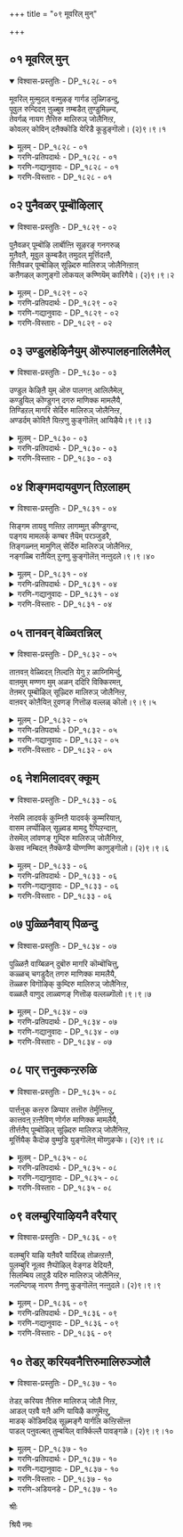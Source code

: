 +++
title = "०९ मूवरिल् मुन्"

+++


## ०१ मूवरिल् मुन्

<details open><summary>विश्वास-प्रस्तुतिः - DP_१८२८ - ०१</summary>

मूवरिल् मुऩ्मुदल् वऩ्मुऴङ् गार्गड लुळ्गिडन्दु,  
पूवुल रुन्दिदऩ् ऩुळ्बुव ऩम्बडैत् तुण्डुमिऴ्न्द,  
तेवर्गळ् नायग ऩैत्तिरु मालिरुञ् जोलैनिऩ्ऱ,  
कोवलर् कोविन् दऩैक्कॊडि येरिडै कूडुङ्गॊलो। (२)९।९।१
</details>

<details><summary>मूलम् - DP_१८२८ - ०१</summary>

मूवरिल् मुऩ्मुदल् वऩ्मुऴङ् गार्गड लुळ्गिडन्दु,  
पूवुल रुन्दिदऩ् ऩुळ्बुव ऩम्बडैत् तुण्डुमिऴ्न्द,  
तेवर्गळ् नायग ऩैत्तिरु मालिरुञ् जोलैनिऩ्ऱ,  
कोवलर् कोविन् दऩैक्कॊडि येरिडै कूडुङ्गॊलो। (२)९।९।१
</details>

<details><summary>गरणि-प्रतिपदार्थः - DP_१८२८ - ०१</summary>

मूवरिल्=त्रिमूर्तिगळल्लि, मुन् मुदल्वन्=प्रमुखनादवनू, बहळ मुख्यनू, मुऴङ्गु=घोषणॆयिन्द, आर्=तुम्बिरुव, कडलुळ्=कडलल्लि, किडन्दु=पवडिसि, पू अलर् उन्दि तन्नुळ्=सुन्दरवागि अरळिद नाभियल्लि, पुवनम्=ब्रह्माण्डवन्नु, लोकवन्नु, पडैत्तु=पडॆदु, उण्डु=कबळिसि, उमिऴ्न्द=हॊरक्कॆ हाकिद, तेवर्हळ्=देवतॆगळ,अमरर, नायहनै=ऒडॆयनन्नु, तिरुमालिरुञ्जोलै=तिरुमालिरुञ्जोलैयल्लि, निन्ऱ=नॆलसिरुव, कोवलर्=गोवळर, कोविन्दनै=गोविन्दनन्नु, कॊडि एर्=बळ्ळिय हागॆ, इडै=नडुवुळ्ळवळु, कूडुम् कॊलो=सेरुवळो हेगो?
</details>

<details><summary>गरणि-गद्यानुवादः - DP_१८२८ - ०१</summary>

त्रिमूर्तिगळल्लि बहळ मुख्यनादवनू, घोषणॆयिन्द तुम्बिरुव कडलल्लि पवडिसि, सुन्दरवाद तन्न नाभिकमलदल्लि ब्रह्माण्डवन्नु \(लोकवन्नु\)पडॆदु, उण्डु मत्तॆ अदन्नु हॊरक्कॆ हाकिदवनू देवतॆगळिगॆ\(अमररिगॆ\) ऒडॆयनू, तिरुमालिरुञ्जोलैयल्लि नॆलसिरुववनू आद गोवळर गोविन्दनन्नु बळ्ळिय हागॆ नडुवुळ्ळवळु कूडिकॊळ्ळुत्ताळो हेगो?\(१\)
</details>

<details><summary>गरणि-विस्तारः - DP_१८२८ - ०१</summary>

ब्रह्म,विष्णु,ईश्वर ऎम्बवरुत्रिमूर्तिगळु. सृष्टि,स्थिति मत्तु लयकार्यगळ निर्वाहकरु.

हीगॆ मूवरागुवुदक्कॆ मुञ्चॆ, भगवन्तनु ऒब्बने आगि, ऎल्लक्कू मूलकारणनागि, बहुमुख्यनागिद्दवनु. दॊड्डदॊड्ड अलॆगळिन्द तुम्बि अब्बरिसुत्तिरुव पाल्गडलल्लि शेषशयननागि पवडिसिद्दवनू अवने. आग, अवन सुन्दरवाद नाभीकमलदल्लि चतुर्मुख ब्रह्मनन्नू अवन मूलक इडिय ब्रह्माण्डवन्नू ऎल्ल चेतनाचेतनगळन्नू सृष्टिसिदनु. प्रळयकाल बरुववरॆगॆ तन्न सृष्टियन्नु निर्वहिसुत्ता बन्दु, प्रळय काल बन्दाग अदॆल्लवन्नू ऒट्टागि कबळिसि बिट्टु, मत्तॆ सृष्टिगॆ अनुकूलिसुवन्तॆ तन्न हॊट्टॆयल्ले अदष्टन्नू बीजरूपदल्लि अडगिसिट्टुकॊण्डवनु. सृष्टिसमय बन्दाग अदन्न मत्तॆ हॊरहाकिद समर्थनु. देवतॆगळिगॆल्ल ऒडॆयनू, परमपदवासिगळाद अमरर निर्वाहकनू अवने. हिन्दॆ श्रीकृष्णनागि अवनु अवतरिसि नाना दिव्याद्भुत लीलॆगळिन्द जगत्तन्नु आश्चर्यगॊळिसिदनु. ऒन्दु सल, बालकृष्णनु देवेन्द्रन कडुकोपद फलवाद बिरुसुमळॆयिन्द एळुदिनगळ काल नन्दगोकुलद मग्गुलल्लिद्द गोवर्धनगिरियन्ने कॊडॆयन्तॆ ऎत्तिहिडिदु, अदरडियल्लि गोवळरन्नू गोवुगळन्नू रक्षिसिदनु. देवेन्द्रनु इदन्नु कण्डु नाचि धरॆगॆ इळिदुबन्दु “आ गोवळर गोविन्द”नन्नु पूजिसि, हर्षिसिदनु.

आऴ्वाररु हेळुत्तारॆ- महामहिमनाद आ स्वामिये ईग भक्तरन्नु उद्धरिसुवुदक्कागि तिरुमालिरुञ्जोलै मलै क्षेत्रदल्लि नॆलसिद्दानॆ. बळ्ळियन्तॆ कोमलवागि बळुकुव नडुवुळ्ळ नन्न मगळु, आ स्वामियॊडनॆ कूडिकॊण्डळो हेगो?

आऴ्वाररु तम्म तिरुमॊऴिगळल्लि “नन्न मगळु”, “युवति”, “विरहियाद नानु”, इत्यादियागि सम्बोधिसि हेळुत्तारॆ. इवॆल्लवू तम्म मनस्सन्नु, तम्मन्नु कुरितुहेळिकॊळ्ळुवुदे आगिदॆ ऎनिसुत्तदॆ.
</details>

## ०२ पुनैवळर् पूम्बॊऴिलार्

<details open><summary>विश्वास-प्रस्तुतिः - DP_१८२९ - ०२</summary>

पुऩैवळर् पूम्बॊऴि लार्बॊऩ्ऩि सूऴरङ् गनगरुळ्  
मुऩैवऩै, मूवुल कुम्बडैत् तमुदल् मूर्त्तिदऩ्ऩै,  
सिऩैवळर् पूम्बॊऴिल् सूऴ्दिरु मालिरुञ् जोलैनिऩ्ऱाऩ्  
कऩैगऴल् काणुङ्गॊ लोकयल् कण्णियॆम् कारिगैये। (२)९।९।२
</details>

<details><summary>मूलम् - DP_१८२९ - ०२</summary>

पुऩैवळर् पूम्बॊऴि लार्बॊऩ्ऩि सूऴरङ् गनगरुळ्  
मुऩैवऩै, मूवुल कुम्बडैत् तमुदल् मूर्त्तिदऩ्ऩै,  
सिऩैवळर् पूम्बॊऴिल् सूऴ्दिरु मालिरुञ् जोलैनिऩ्ऱाऩ्  
कऩैगऴल् काणुङ्गॊ लोकयल् कण्णियॆम् कारिगैये। (२)९।९।२
</details>

<details><summary>गरणि-प्रतिपदार्थः - DP_१८२९ - ०२</summary>

पुनै=सुरहॊन्नॆ मरगळु, वळर्=बॆळॆयुव, पू=सुन्दरवाद, पॊऴिल्=तोपुगळिन्द,आर्=तुम्भिरुव, पॊन्नि=कावेरिनदियिन्द, शूऴ्-सुत्तुवरिदिरुव, अरङ्ग नहरुळ्=श्रीरङ्ग नगरदल्लि\(श्रीरङ्गद देवालयदल्लि\), मुनैवन्=प्रधाननागिरुववनन्नु,\(भगवन्तनन्नु\) मू उलहुम्म्=मूरु लोकगळन्नू, पडैत्त=पडॆद, मुदल् मूर् त्ति तन्नै=मुख्यनाद मूर्तियन्नु, शिनै=मॊग्गुगळु, वळर्=बॆळॆयुत्तिरुव, पू=हूविन, पॊऴिल्=तोपुगळिन्द, शूऴ्-सुत्तुवरिदिरुव, तिरुमालिरुञ्जोलै=तिरुमालिरुञ्जोलै मलै क्षेत्रदल्लि, निन्ऱान्=नॆलसिरुववनन्नू, कनै=सद्दु माडुत्तिरुव, कऴल्=कालन्दुगॆगळन्नु धरिसिरुववनन्नु, काणुम् कॊलो=काणुवळो हेगो, कयल् कण्णि=मीनिनन्तॆ कण्णुळ्ळ, ऎम् कारिहैये=नन्न हुडुगिये.
</details>

<details><summary>गरणि-गद्यानुवादः - DP_१८२९ - ०२</summary>

सुरहॊन्नॆ मरगळु बॆळॆयुत्तिरुव सुन्दरवाद तोपुगळिन्द तुम्भिरुव कावेरिनदियिन्द सुत्तुवरिदिरुव श्रीरङ्गद देवालयदल्लि नॆलसिरुव प्रधाननन्नु, मूरु लोकगळन्नु पडॆद मुख्यनाद मूर्तियन्नु, मॊग्गुगळु बॆळॆयुत्तिरुव हूविन तोपुगळिन्द सुत्तुवरिदिरुव तिरुमालिरुञ्जोलै मलै क्षेत्रदल्लि नॆलसिरुववनन्नु, सद्दुमाडुत्तिरुव काल्गडगवन्नु धरिसिरुववनन्नु, मीनिनन्तॆ कण्णुळ्ळ नन्न हुडुगियु काणुवळो हेगो?\(२\)
</details>

<details><summary>गरणि-विस्तारः - DP_१८२९ - ०२</summary>

“भूलोक वैकुण्ठ”वॆन्दु हॆसरु पडॆदिरुवुदु श्रीरङ्गक्षेत्र. पवित्रवाद कावेरिनदियिन्द सुत्तुवरिदु, हूगळिन्द तुम्बिरुव सुन्दरवाद सुरहॊन्नॆ मरगळ तोपुगळिन्द तुम्बि बहळ रम्यवागिरुव अल्लि भगवन्तनु श्रीरङ्गराजनागि \(श्रीरङ्गमन्नार्\) नॆलसिद्दानॆ. आऴ्वाररु श्रीरङ्ग क्षेत्रवन्नू आ स्वामियन्नू स्मरिसिकॊळ्ळुत्तिद्दारॆ.

स्वर्ग,मर्त्य,पाताळ-इवन्नु मूरुलोकगळु ऎन्नुवुदु वाडिकॆ. इदुवॆरॆगॆ बन्दिरुव विवरणॆयल्लि नोडिदरॆ, आऴ्वारर गमनदल्लि “पाताळ” अथवा “अधोलोकगळु” ऎम्बवे इल्लवॆनिसुत्तदॆ. अवरिगॆ एनिद्दरू भूलोक. स्वर्गादि मेलण लोक. परमपद-इवु मात्रवे मुख्य. इवन्ने इल्लि अवरु मूरुलोकगळु ऎन्दु करॆयुत्तिद्दारो हेगो\!  

“शिनैवळर् पूम्बिऴिल् शूऴ्- ऎम्बुदन्नु “दट्टवाद कॊम्बॆगळु बॆळॆदिरुव सुन्दरवाद तोपुगळिन्द सुत्तुवरिदिरुव”ऎन्दू अर्थमाडबहुदु.

तायि\(आऴ्वाररु \)हम्बलिसुत्ताळॆ- मूरु लोकगळन्नू सृष्टिसिदवनू, श्रीरङ्गक्षेत्रदल्लि नॆलसिदवनू, सद्दु माडुव काल्गडगगळन्नू धरिसिरुववनू ईग तिरुमालिरुञ्जोलै मलै क्षेत्रदल्लि नॆलसिरुववनू आद भगवन्तनन्नु मीनिनन्तॆ सुन्दरवाद कण्णुगळुळ्ळ नन्न हुडुगियु कण्डुकॊण्डळो हेगो?
</details>

## ०३ उण्डुलहेऴिनैयुम् ऒरुपालहनालिलैमेल्

<details open><summary>विश्वास-प्रस्तुतिः - DP_१८३० - ०३</summary>

उण्डुल केऴिऩै युम् ऒरु पालगऩ् आलिलैमेल्,  
कण्डुयिल् कॊण्डुगन् दगरु माणिक्क मामलैयै,  
तिण्डिऱल् मागरि सेर्दिरु मालिरुञ् जोलैनिऩ्ऱ,  
अण्डर्दम् कोविऩै यिऩ्ऱणु कुङ्गॊलॆऩ् आयिऴैये।९।९।३
</details>

<details><summary>मूलम् - DP_१८३० - ०३</summary>

उण्डुल केऴिऩै युम् ऒरु पालगऩ् आलिलैमेल्,  
कण्डुयिल् कॊण्डुगन् दगरु माणिक्क मामलैयै,  
तिण्डिऱल् मागरि सेर्दिरु मालिरुञ् जोलैनिऩ्ऱ,  
अण्डर्दम् कोविऩै यिऩ्ऱणु कुङ्गॊलॆऩ् आयिऴैये।९।९।३
</details>

<details><summary>गरणि-प्रतिपदार्थः - DP_१८३० - ०३</summary>

उलहेऴिनैयुम्-एळु लोकगळन्नू, उण्डु=उण्डु, ऒरु=अपूर्ववाद, पालहन्=बालकनागि, आल् इलै=आलदॆलॆय मेलॆ, कण् तुयिल् कॊण्डु=योगनिद्दॆयल्लि पवडिसि, उहन्द=हर्षिसिदवनू, करु=कप्पगिरुव, माणिक्कम्=रत्नद, मा=दॊड्ड ,श्रेष्ठवाद, मलैयै=बॆट्टवन्नु\(बॆट्टदन्थरूपवुळ्ळवनन्नु\), तिण् तिऱल्=बहळ बलवुळ्ळ, मा=महा, करिशेर्=आनॆगळु शेरिरुव, तिरुमालिरुञ्जोलै=तिरुमालिरुञ्जोलै क्षेत्रदल्लि, निन्ऱ=नॆलसिरुववनू, अण्डर् तम्=देवतॆगळ, कोविनै=ऒडॆयनन्नु, इन्ऱु=इन्दु, अणुहुम् कॊलो=कूडिकॊळ्ळुवळो हेगो, ऎन्=नन्न, आय्=आय्द, इऴैये=आभरणवे.
</details>

<details><summary>गरणि-विस्तारः - DP_१८३० - ०३</summary>

एळुलोकगळन्नू उण्डु, अपूर्ववाद बालकनागि आलदॆलॆयल्लि योगनिद्दॆयल्लि पवडिसि हर्षिसिदवनू, करियरत्नद दॊड्ड बॆट्टदन्तॆ रूपवुळ्ळवनू, बहळ बलवुळ्ळ मद्दानॆगळु कूडिकॊण्डिरुव तिरुमालिरुञ्जोलै मलै क्षेत्रदल्लि

नॆलसिरुववनू, देवतॆगळ ऒडॆयनू आद स्वामियन्निन्दु नन्न आय्द आभरणवादवळु कूडिकॊळ्ळुवळो हेगो?\(३\)

प्रळयकालदल्लि तन्न इडिय सृष्टियन्ने कबळिसुववनू अनन्तर अपारवाद आ कडलल्लि आलदॆलॆय मेलॆ पुट्ट शिशुवागि निद्रिसुत्ता कल्पगळन्नु कळॆयुववनू भगवन्त. सृष्टि स्थितिगळल्लि हेगो हागॆये लयदल्लू अप्रतिम सामर्थ्यवुळ्ळवनु स्वामि ऎम्बुदन्नु इदु सूचिसुवुदु.

“माणिक्य” ऎम्बुदु नवरत्नगळल्लि ऒन्दु. अदु कॆम्पुबण्णद्दु करिय\(नीलिय\)बण्णद रत्न इन्द्रनीलमणि ऎम्बुदु. भगवन्तन देहकान्तियन्नु इन्द्रनीलमणिय बण्णक्कॆ होलिसुत्तारॆ.

ऎल्ल देवतॆगळिगू देवनागि,ऒडॆयनागि,निर्वाहकनागि इरुववनु स्वामि-देवदेवनु. तिरुमालिरुञ्जोलैमलै क्षेत्रदल्लि नॆल्सिरुववनू अवने.

“नन्न आय्द आभरण”- ऒन्दु उत्तमवाद रूपक. आभरणगळल्लि हुडुकि,हुडुकि बहळ बॆलबाळुव, धरिसलु सुन्दरवाद तनगॆ हितवाद ऒडवॆयन्नु आरिसिकॊळ्ळुव हागॆये मक्कळल्लि योग्यवादवळू, आदर्शगुण स्वभावगळन्नुळ्ळवळू, अनुपम लावण्यवतियू आदवळु “नन्न हुडुगिये” भगवन्तनन्नु आश्रयिस बयसुव, अवनन्नु सेरबहुदाद ऒळ्ळॆय चेतनन चित्रणविदु.
</details>

## ०४ शिङ्गमदायवुणन् तिऱलाहम्

<details open><summary>विश्वास-प्रस्तुतिः - DP_१८३१ - ०४</summary>

सिङ्गम तायवु णऩ्तिऱ लागम्मुऩ् कीण्डुगन्द,  
पङ्गय मामलर्क् कण्बर ऩैयॆम् परञ्जुडरै,  
तिङ्गळ्नऩ् मामुगिल् सेर्दिरु मालिरुञ् जोलैनिऩ्ऱ,  
नङ्गळ्बि राऩैयिऩ् ऱुनणु कुङ्गॊलॆऩ् नऩ्ऩुदले।९।९।४०
</details>

<details><summary>मूलम् - DP_१८३१ - ०४</summary>

सिङ्गम तायवु णऩ्तिऱ लागम्मुऩ् कीण्डुगन्द,  
पङ्गय मामलर्क् कण्बर ऩैयॆम् परञ्जुडरै,  
तिङ्गळ्नऩ् मामुगिल् सेर्दिरु मालिरुञ् जोलैनिऩ्ऱ,  
नङ्गळ्बि राऩैयिऩ् ऱुनणु कुङ्गॊलॆऩ् नऩ्ऩुदले।९।९।४०
</details>

<details><summary>गरणि-प्रतिपदार्थः - DP_१८३१ - ०४</summary>

शिङ्गम् अदु आय्=सिंहद अवतारवन्नु तळॆदु, अवुणन्=राक्षसन, तिऱल् आहम्-बलिष्ठवाद ऎदॆयन्नु, मुन्=हिन्दॆ ऒन्दु सल, कीण्डु=सीळि, उहन्द=हर्षिसिद, पङ्गयम् मलर् कण्=कमलद हूविनन्तॆ कण्णुळ्ळवनू, परनै=ऎल्लक्कू अधिकनागि\(मेल्पट्टु\) इरुववनन्नु, ऎम्=नम्म, परञ्जुडरै=परञ्ज्योतिस्वरूपनन्नु, तिङ्गळ्=चन्द्रनू, नल्=ऒळ्ळॆय, मामुहिल्=दॊड्डमुगिलू, शेर्=कूडिकॊण्डिरुव, तिरुमालिरुञ्जोलै निन्ऱ=तिरुमालिरुञ्जोलै क्षेत्रदल्लि नॆलसिरुव, नङ्गळ्=नम्म, पिरानै

=स्वामियन्नु इन्ऱु=इन्दु, नणुहुम् कॊल्= सपिफिसुवळो हेगो, ऎन् नल् नुदले=नन्न अन्दवाद हणॆयन्नुळ्ळवळु\!
</details>

<details><summary>गरणि-गद्यानुवादः - DP_१८३१ - ०४</summary>

हिन्दॆ ऒन्दु सल, सिंहद अवतारवन्नु तळॆदु, बलिष्ठवाद राक्षसन ऎदॆयन्नु सीळिहर्षिसिद कमलद हूविनन्तॆ कण्णुळ्ळवनू ऎल्लक्कू मेल्पट्टवनू, नम्म परञ्ज्योतिस्वरूपनू, चन्द्रनू ऒळ्ळॆय दॊड्ड मेघगळू कूडिकॊण्डिरुव तिरुमालिरुञ्जोलै मलै क्षेत्रदल्लि नॆलसिरुववनू आद नम्म स्वामियन्नु इन्दु नन्न अन्दवाद हणॆयन्नुळ्ळवळु समीपिसुवळो हेगो?\(४\)
</details>

<details><summary>गरणि-विस्तारः - DP_१८३१ - ०४</summary>

तन्न मगने आदरू, भगवद्भक्तनाद्दरिन्द, अवनिगॆ-प्रह्लादनिगॆ चित्रहिंसॆयन्नु कॊडुत्तिद्द दुष्टनू महाबलिष्ठनू आदवनु हिरण्यकशिपु. आश्रितरक्षकनाद भगवन्तनु नर-हरियागि अवतरिसि तन्न कै उगुरुगळिन्दले हिरण्यकशिपुविन ऎदॆयन्नु बगॆदुसीळि बिसुटनु.

कमलदहूविनन्तॆ सुन्दरवू विशालवू आकर्षकवू आद कण्णुळ्ळवनु अवनु-आद्दरिन्द “पङ्कजाक्षनु”, “पुण्डरीकाक्षनु” स्वामि.

इडिय सृष्टिगे मेल्पट्टु, इरुववनु-परनु.

कोटिकोटि सूर्यरष्टु तेजस्सिनिन्द मॆरॆयुव परञ्ज्योतिये स्वामि.

पूर्णचन्द्रनू दॊड्डदॊड्ड बिळिय मोडगळू गगनदल्लि कूडिकॊण्डु तिरुमालिरुञ्जोलैमलै क्षेत्रद सॊबगन्नु हॆच्चिसुवरु. अल्लि,भक्तर उद्धारक्कागि भगवन्तनु दिव्यसुन्दरनागि नॆलसिद्दानॆ

“नन्न अन्दवाद हणॆयन्नुळ्ळवळु”- ऒळ्ळॆय हणॆ, मुख, इवु हॆण्णिन सौन्दर्यवनु हॆच्चिसुवुवु. “हणॆ”ऎम्बुदन्नु अदृष्ट,भाग्य”ऎन्दु अर्थ माडीदरॆ, भगवन्तनन्नु समीपिसुत्तिरुववळु “सुन्दरियू भाग्यवतियू” आगिद्दाळॆ ऎन्दु विवरिसबहुदु. भगवन्तन कडॆगॆ वालुववरू, अवनन्नु समीपिसुववरू अवनन्नु सेरुववरू, निजवागियू भाग्यशालिगळे\!
</details>

## ०५ तानवन् वेळ्वितन्निल्

<details open><summary>विश्वास-प्रस्तुतिः - DP_१८३२ - ०५</summary>

ताऩवऩ् वेळ्विदऩ् ऩिल्दऩि येगु ऱ ळाय्निमिर्न्दु,  
वाऩमुम् मण्णग मुम् अळन् ददिरि विक्किरमऩ्,  
तेऩमर् पूम्बॊऴिल् सूऴ्दिरु मालिरुञ् जोलैनिऩ्ऱ,  
वाऩवर् कोऩैयिऩ् ऱुवणङ् गित्तॊऴ वल्लळ् कॊलो।९।९।५
</details>

<details><summary>मूलम् - DP_१८३२ - ०५</summary>

ताऩवऩ् वेळ्विदऩ् ऩिल्दऩि येगु ऱ ळाय्निमिर्न्दु,  
वाऩमुम् मण्णग मुम् अळन् ददिरि विक्किरमऩ्,  
तेऩमर् पूम्बॊऴिल् सूऴ्दिरु मालिरुञ् जोलैनिऩ्ऱ,  
वाऩवर् कोऩैयिऩ् ऱुवणङ् गित्तॊऴ वल्लळ् कॊलो।९।९।५
</details>

<details><summary>गरणि-प्रतिपदार्थः - DP_१८३२ - ०५</summary>

तानवन्=दानवन, वेळ्वितन्निल्=यज्ञदल्लि, तनिये=ऒण्टियागि, कुऱळ् आय्=ब्रह्मचारियागि, निमिर्न्दु=बॆळॆदु, वानमुम्=मेलण लोकगळन्नू, मण् अहमुम्=भूलोकवन्नू, अळन्द=अळॆदुकॊण्ड, तिरिविक्किरमन्=त्रिविक्रमनु, तेन् अमर्=दुम्बिगळु\(जेनु\) तुम्बिरुव, पू-सुन्दरवाद, पॊऴिल्=तोपुगळिन्द, शूऴ्-सुत्तुवरिदिरुव, तिरुमालिरुञ्जोलै=तिरुमालिरुञ्जोलै मलै क्षेत्रदल्लि, निन्ऱ=नॆलसिरुव, वानवर्=देवतॆगळ, अमरर, कोनै=ऒडॆयनन्नु, वणङ्गि=नमस्करिसि, तॊऴुवल्लळ् कॊलो=पूजिसबल्लळो हेगो?
</details>

<details><summary>गरणि-गद्यानुवादः - DP_१८३२ - ०५</summary>

दानवन यज्ञदल्लि ऒण्टियाद ब्रह्मचारियागि अवतरिसिदवनू, बॆळॆदु मेलणलोकगळन्नू भूलोकवन्नू अळॆदुकॊण्ड त्रिविक्रमनू, दुम्बिगळु तुम्बिरुव सुन्दरवाद तोपुगळिन्द सुत्तुवरिदिरुव तिरुमालिरुञ्जोलै मलै क्षेत्रदल्लि नॆलसिरुववनू आद देवदेवनन्नु \(नन्न हुडुगियु\) इदु नमस्करिसि, पूजिसबल्लळो हेगो?\(५\)
</details>

<details><summary>गरणि-विस्तारः - DP_१८३२ - ०५</summary>

भगवन्तनिगॆ अत्यन्तप्रियनाद भक्तनु प्रह्लाद. अवन मॊम्मगनाद दानवने बलिचक्रवर्ति. महादानियॆन्दु प्रसिद्धनादवनु. भक्तन वंशवॆल्ल भगवन्तनिगॆ प्रियवादद्दे\! बलिचक्रवर्तियन्नु उद्धरिसुवुदक्कागि

स्वामियु अपूर्वसुन्दरनाद कुळ्ळब्रह्मचारियागि रूपगॊण्डु प्रवेशिसिदनु. तन्न हॆज्जॆगळल्लि मूरेमूरु हॆज्जॆगळ नॆलवन्नु बेडि, अवनिन्द पडॆदुकॊण्डनु. अ कूडले अल्लिये स्वामियु अद्भुतकारावागि बॆळॆदु, इडिय भूमण्डलवन्नु तन्न ऒन्दु हॆज्जॆयिन्द अळॆदुबिट्टनु. मेलण ऎल्ल लोकगळन्नू तन्न इन्नॊन्दु हॆज्जॆयिन्द अळॆदुबिट्टनु. तन्न मूरनॆय हॆज्जॆयन्नु बलिचक्रवर्तिय तलॆय मेलिरिसि, अवनन्नु तन्न पूर्णानुग्रहक्कॆ ऒळपडिसिकॊण्डनु. स्वामियु त्रिविक्रमनादद्दु हीगॆ.

ब्रह्मादेवतॆगळिगू, परमपदवासिगळाद अमररिगू अवनु देवनु- आद्दरिन्द देवाधिदेवनु.

पाशुरद तायि हम्बलिसुत्ताळॆ- सुन्दरियाद नन्न हुडुगियु तिरुमालिरुञ्जोलै मलै क्षेत्रदल्लि नॆलसिरुव नम्म देवदेवनिगॆ कैमुगिदु, ऎरगि, अवन तिरुवडिगळन्नु पूजिसि भाग्यशालियागुत्ताळो हेगो?
</details>

## ०६ नेशमिलादवर् क्कूम्

<details open><summary>विश्वास-प्रस्तुतिः - DP_१८३३ - ०६</summary>

नेसमि लादवर्क् कुम्निऩै यादवर्क् कुम्मरियाऩ्,  
वासम लर्प्पॊऴिल् सूऴ्वड मामदु रैप्पिऱन्दाऩ्,  
तेसमॆल् लांवणङ् गुम्दिरु मालिरुञ् जोलैनिऩ्ऱ,  
केसव नम्बिदऩ् ऩैक्कॆण्डै यॊण्गण्णि काणुङ्गॊलो। (२)९।९।६
</details>

<details><summary>मूलम् - DP_१८३३ - ०६</summary>

नेसमि लादवर्क् कुम्निऩै यादवर्क् कुम्मरियाऩ्,  
वासम लर्प्पॊऴिल् सूऴ्वड मामदु रैप्पिऱन्दाऩ्,  
तेसमॆल् लांवणङ् गुम्दिरु मालिरुञ् जोलैनिऩ्ऱ,  
केसव नम्बिदऩ् ऩैक्कॆण्डै यॊण्गण्णि काणुङ्गॊलो। (२)९।९।६
</details>

<details><summary>गरणि-प्रतिपदार्थः - DP_१८३३ - ०६</summary>

नेशम्=भक्ति,आसक्तिगळु, इलादवर् क्कुम्=इल्लदवरिगू, निनैयादवर्क्कूम्= नॆनॆयदॆ इरुववरिगू, अरियान्=सुलभसाध्यनल्ल\(दुर्लभनु\), वाशम्=परिमळिसुव, मलर्=हूगळिन्द कूडिद\(तुम्बिद\), पॊऴिल्=तोपुगळिन्द, शूऴ्-सुत्तुवरिदिरुव, वडमा मदुरै=मधुरापुरियल्लि, पिऱन्दान्=हुट्टिदवनू, तेशम् ऎल्लाम्-ऎल्ला देशगळवरू, वणङ्गुम्=नमस्करिसुव,तिरुमालिरुञ्जोलै=तिरुमालिरुञ्जोलै मलै क्षेत्रदल्लि, निन्ऱान्=नॆलसिरुव, केशवन्=सुन्दरवाद केशराशियन्नुळ्ळ, \(केशवन ऎम्ब\), नम्बि तन्नै-स्वामियन्नु

कॆण्डै=कॆण्डॆ मीनिनम्तॆ, ऒण्=ऒप्पवाद\(सुन्दरवाद\), कण्णि=कण्णुळ्ळवळु, काणुम् कॊलो=काणुत्ताळो हेगो?
</details>

<details><summary>गरणि-गद्यानुवादः - DP_१८३३ - ०६</summary>

भक्ति आसक्तिगळु इल्लदवरिगू नॆनॆयदवरिगू दुर्लभनू परिमळिसुव हूगळिन्द तुम्बिद तोपुगळिन्द सुत्तुवरिदिरुव मधुरापुरियल्लि हुट्टिदवनू, ऎल्ल देशगळवरू नमस्करिसुव तिरुमालिरुञ्जोलै मलै क्षेत्रदल्लि नॆलसिरुववनू, सुन्दरवाद केशराशियुळ्ळ, “केशव”ऎम्ब स्वामियन्नु कॆण्डॆ मीनिनन्तॆ ऒप्पवाद कण्णुळ्ळवळु काणुत्ताळो हेगो?\(६\)
</details>

<details><summary>गरणि-विस्तारः - DP_१८३३ - ०६</summary>

भगवन्तनन्नु पडॆयबेकॆन्दू अवनन्नु ऒलिसिकॊळ्ळबेकॆन्दू आसक्तियुळ्ळवरागि अदक्कॆ तक्क कर्मगळन्नु माडुवुदरल्लि आदरवुळ्ळवरागि इरुववरिगॆ भक्तिहॆच्चुत्ता होगुवुदु. भगवन्तन दिव्यनामगळन्नु जपिसुवुदु, ध्यानिसुवुदु, कीर्तिसुवुदु स्वामिय कल्याणगुणगळ ऎडॆबिडदॆ चिन्तिसुवुदु- इवुगळिन्द भगवन्तनल्लि भक्तियु निलुकडॆयागुवुदु. ई बगॆय हम्बलवे इल्लदवरिगॆ भगवन्तनु ऒलियुवुदादरू हेगॆ? अवरिगॆ स्वामियु दुर्लभने.

तायि हम्बलिसुत्ताळॆ- मधुरानगरियल्लि श्रीकृष्णनागि अवतरिसिदवनू, सुन्दरवाद केशराशियुळ्ळवनू, “केशव” ऎम्ब हॆसरिनिन्द प्रसिद्धनादवनू, ऎल्ल देशद जनरिन्दलू कॊण्डाडिसिकॊळ्ळुववनू, तिरुमालिरुञ्जोलैमलै क्षेत्रदल्लि नॆलसिरुववनू आद भगवन्तनन्नु मीनिनन्तॆ चपल चञ्चलवाद सुन्दरवाद कण्णुळ्ळ नन्न हुडुगियु काणुत्ताळो हेगो\!
</details>

## ०७ पुळ्ळिनैवाय् पिळन्दु

<details open><summary>विश्वास-प्रस्तुतिः - DP_१८३४ - ०७</summary>

पुळ्ळिऩै वाय्बिळन् दुबॊरु मागरि कॊम्बॊचित्तु,  
कळ्ळच् चगडुदैत् तगरु माणिक्क मामलैयै,  
तॆळ्ळरु विगॊऴिक् कुम्दिरु मालिरुञ् जोलैनिऩ्ऱ,  
वळ्ळलै वाणुद लाळ्वणङ् गित्तॊऴ वल्लळ्गॊलो।९।९।७
</details>

<details><summary>मूलम् - DP_१८३४ - ०७</summary>

पुळ्ळिऩै वाय्बिळन् दुबॊरु मागरि कॊम्बॊचित्तु,  
कळ्ळच् चगडुदैत् तगरु माणिक्क मामलैयै,  
तॆळ्ळरु विगॊऴिक् कुम्दिरु मालिरुञ् जोलैनिऩ्ऱ,  
वळ्ळलै वाणुद लाळ्वणङ् गित्तॊऴ वल्लळ्गॊलो।९।९।७
</details>

<details><summary>गरणि-प्रतिपदार्थः - DP_१८३४ - ०७</summary>

पुळ्ळिनै=पक्षिय, वाय्=बायन्नु, पिळन्दु=सीळिदवनू, पॊरु=होराडुव, मा करि=सलगद, कॊम्बु=दन्तवन्नु, ऒशित्तु=मुरिदुहाकिदवनू, कळ्ळम्=वञ्चनॆय, शहडु=शकटवन्नु

उडैत्त=ऒदॆदवनू, करुमाणिक्कम्=करिय माणिक्यद, मामलैयै=दॊड्ड बॆट्टवन्नु, तॆळ्=तिळियाद, अरुवि=बॆट्टद हॊळॆगळु, कॊऴिक्कूम्=हरियुत्तिरुव, तिरुमालिरुञ्जोलै=तिरुमालिरुञ्जोलै मलै क्षेत्रदल्लि, निन्ऱान्=नॆलसिरुव,, वळ्ळलै-परम उदारियन्नु, वाळ् नुदलाळ्=तेजस्सिनिन्द कूडिद हणॆयुळ्ळवळु, वणङ्गि=नमस्करिसि, तॊऴवल्लळ् कॊलो=पूजिसबल्लळो हेगो?
</details>

<details><summary>गरणि-गद्यानुवादः - DP_१८३४ - ०७</summary>

पक्षिय बायन्नु सीळिदवनू, होराडुव सलगद दन्तवन्नु मुरिदवनू, वञ्चनॆय शकटवन्नु ऒदॆदवनू, करियमाणिक्यद दॊड्ड बॆट्टदन्थवनू, तिळियाद बॆट्टद हॊळॆगळु हरियुव तिरुमालिरुञ्जोलै मलै क्षेत्रदल्लि नॆलसिरुववनू आद स्वामियन्नु तेजस्सिनिन्द कूडिद नन्न हुडुगियु नमस्करिसि पूजिसबल्लळो हेगो?\(७\)
</details>

<details><summary>गरणि-विस्तारः - DP_१८३४ - ०७</summary>

श्रीकृष्णावतारद कॆलवु प्रसङ्गगळ सूचनॆ इल्लिदॆ. बकपक्षिय रूपदल्लि कॊल्ललु बन्द बकासुरन कॊक्कन्नु हिडिदु, अगलिसि, सीळि कृष्णनु अवनन्नु कॊन्दुहाकिदनु.

मधुरॆगॆ धनुर्यागक्कॆन्दु बन्द कृष्णनन्नु हॆब्बागिलल्ले कॊल्ललु सिद्धवागिनिन्तिद्द, होराटदल्लि नुरित, कुवलयापीडवॆम्ब मद्दानॆयन्नु कृष्णनु दिट्टतनदिन्द ऎदुरिसि, अदर दन्तवन्ने मुरिदु,अदरिन्दले आ आनॆयन्नु कॊन्दुहाकिदनु.

कृष्णनु इन्नू ऎळॆयमगु आग शकटनॆम्ब राक्षसनु बण्डिय रूपदल्लि वञ्चनॆयिन्द मगुविनमेलॆ हॊरळि कॊल्ललु बन्दाग मगुवु तन्न पुट्टकालन्नु झाडिसि, शकटनन्नु पुडिपुडि माडिदनु.

इन्द्रनीलमणिय बॆट्टवो ऎम्बन्तॆ भ्रमिसुवन्थ सुन्दरवाद आकर्षकवाद देहकान्तियुळ्ळवनु स्वामि.

रम्यवू परिशुद्धवू आद तिरुमालिरुञ्जोलै मलै क्षेत्रदल्लि नॆलसिरुव परमसमर्थनाद स्वामियन्नु तेजस्सिनिन्द मुखवुळ्ळ नन्न हुडुगियु नमस्करिसि पूजिसुवळो हेगो –ऎन्दु हम्बलिसुत्ताळॆ तायि.
</details>

## ०८ पार् त्तनुक्कन्ऱरुळि

<details open><summary>विश्वास-प्रस्तुतिः - DP_१८३५ - ०८</summary>

पार्त्तऩुक् कऩ्ऱरु ळिप्पार तत्तॊरु तेर्मुऩ्ऩिऩ्ऱु,  
कात्तवऩ् ऱऩ्ऩैविण् णोर्गरु माणिक्क मामलैयै,  
तीर्त्तऩैप् पूम्बॊऴिल् सूऴ्दिरु मालिरुञ् जोलैनिऩ्ऱ,  
मूर्त्तियैक् कैदॊऴ वुम्मुडि युङ्गॊलॆऩ् मॊय्गुऴऱ्के। (२)९।९।८
</details>

<details><summary>मूलम् - DP_१८३५ - ०८</summary>

पार्त्तऩुक् कऩ्ऱरु ळिप्पार तत्तॊरु तेर्मुऩ्ऩिऩ्ऱु,  
कात्तवऩ् ऱऩ्ऩैविण् णोर्गरु माणिक्क मामलैयै,  
तीर्त्तऩैप् पूम्बॊऴिल् सूऴ्दिरु मालिरुञ् जोलैनिऩ्ऱ,  
मूर्त्तियैक् कैदॊऴ वुम्मुडि युङ्गॊलॆऩ् मॊय्गुऴऱ्के। (२)९।९।८
</details>

<details><summary>गरणि-प्रतिपदार्थः - DP_१८३५ - ०८</summary>

पार् त्तनुक्कू=पार्थनिगॆ, अन्ऱु=अन्दु, अरुळि=कृपॆमाडिदवनन्नु, पारदत्तु=महाभारतयुद्धदल्लि, ऒरु=साटियिल्लद, तेर् मुन्=रथद मुन्दुगडॆ, निन्ऱु=निन्तु, कात्तवन् तन्नै=रक्षिसिदवनन्नु, विण्डोर्=नित्यसूरिगळ, अमरर, करुमाणिक्क मा मलैयै=करिय माणिक्यद दॊड्ड बॆट्टदन्थवनन्नु, तीर् त्तनै=पवित्रनन्नु,पू-सुन्दरवाद, पॊऴिल्=तोपुगळिन्द, शूऴ्-सुत्तुवरिदिरुव, तिरुमालिरुञ्जोलै=तिरुमालिरुञ्जोलै मलै क्षेत्रदल्लि, निन्ऱ=नॆलसिरुव, मूर् त्तियै=अर्चास्वरूपियन्नु, कैत्तॊऴवुम्=पूजिसुवुदक्कॆ, मुडियुम् कॊल्=साध्यावागुवुदो हेगो? ऎन्=नन्न, मॊय्=दट्टवागि बॆळॆदिरुव, कुऴल् के=तलॆगूदलुळ्ळवळिगॆ.
</details>

<details><summary>गरणि-गद्यानुवादः - DP_१८३५ - ०८</summary>

अन्दु पार्थनिगॆ कृपॆदोरिदवनन्नु, महाभारत युद्धदल्लि साटियिल्लद रथद मुन्दुगडॆ निन्तु रक्षिसिदवनन्नु , नित्यसूरिगळ\(अमरर\) करिय माणिक्यद दॊड्डबॆट्टदन्थवनन्नु, परम पवित्रनन्नु,सुन्दरवाद तोपुगळिन्द सुत्तुवरिदिरुव तिरुमालिरुञ्जोलै मलै क्षेत्रदल्लि नॆलसिरुव अर्चास्वरूपियन्नु, पूजिसलु नन्न दट्टवाद तलॆगूदलुळ्ळवळिगॆ साध्यवागुवुदो हेगो?\(८\)
</details>

<details><summary>गरणि-विस्तारः - DP_१८३५ - ०८</summary>

“पार्थनिगॆ कृपॆदोरिदवनन्नु”- महाभारत युद्धद मॊदलल्लि

तानु यार यारमेलॆ युद्धमाडबेकागिदॆयॆन्दु नोडीद अर्जुननिगॆ धृतिगॆट्टितु. भ्रान्ति हॆच्चितु. तानु माडुवुदु तप्पॆन्दु तोरितु. कूडले अवनु गाण्डीववन्नु कॆळगिट्टु “इन्नु युद्धमाडॆनु”ऎन्दु निर्धरिसिदनु.आग श्रीकृष्णनु अवन दिव्यरथक्कॆ सारथियागिद्दनु. अर्जुनन मनःस्थितियन्नु अरित कृष्णनु, युद्धरङ्गदल्लिये अर्जुननिगॆ सदुपदेशवन्नु नीडिदनु. क्षत्रियनागि, मानवनागि, अवनु माडबेकाद कर्तव्यवन्नु माडिये फलाफलगळन्नु कुरितु चिन्तिसलेबारदॆन्दू निष्कामकर्मयोगवन्नु उपदेशिसि अवनिगॆ कृपॆमाडिदनु. अर्जुननु मत्तॆ युद्धक्कॆ तॊडगिदनु, विजयियादनु. इदॆल्ल सारथियाद श्रीकृष्णन कृपॆ मत्तु रक्षणॆयिन्दले नडॆदद्दु.
</details>

## ०९ वलम्बुरियाऴियनै वरैयार्

<details open><summary>विश्वास-प्रस्तुतिः - DP_१८३६ - ०९</summary>

वलम्बुरि याऴि यऩैवरै यार्दिरळ् तोळऩ्ऱऩ्ऩै,  
पुलम्बुरि नूलव ऩैप्पॊऴिल् वेङ्गड वेदियऩै,  
सिलम्बिय लाऱुडै यदिरु मालिरुञ् जोलैनिऩ्ऱ,  
नलन्दिगऴ् नारण ऩैनणु कुङ्गॊलॆऩ् नऩ्ऩुदले। (२)९।९।९
</details>

<details><summary>मूलम् - DP_१८३६ - ०९</summary>

वलम्बुरि याऴि यऩैवरै यार्दिरळ् तोळऩ्ऱऩ्ऩै,  
पुलम्बुरि नूलव ऩैप्पॊऴिल् वेङ्गड वेदियऩै,  
सिलम्बिय लाऱुडै यदिरु मालिरुञ् जोलैनिऩ्ऱ,  
नलन्दिगऴ् नारण ऩैनणु कुङ्गॊलॆऩ् नऩ्ऩुदले। (२)९।९।९
</details>

<details><summary>गरणि-प्रतिपदार्थः - DP_१८३६ - ०९</summary>

वलम् पुरि=बलमुरि शङ्खवन्नू, आऴियनै=चक्रवन्नु धरिसिरुववनन्नु, वरै आर्=बॆट्टद हागॆ, तिरळ्=बलिष्ठवाद, तोळन् तन्नै=तोळुगळुळ्ळवनन्नु, पुलम्=वेदगळन्नु, पुरिनूलवनै=यज्ञोपवीतनागि उळ्ळवनन्नु, पॊऴिल्=तोपुगळ, वेङ्गडम्=तिरुमलॆयल्लि नॆलसिरुववनन्नु, वेदियनै=वेदगळिन्द तिळियतक्कवनन्नु, शिलम्बु=नादवे, इयल्=सहज स्वभाववागिरुव, आऱु=नदिगळन्नु, उडैय=कूडिरुव, तिरुमालिरुञ्जोलै= तिरुमालिरुञ्जोलै मलै क्षेत्रदल्लि, निन्ऱ=नॆलसिरुव, नलम्=तिरुकल्याणगुणगळॆल्लवुगळिन्दलू, तिहऴ्=बॆळगुव

नारणनै=श्रीमन्नारायणनन्नु, नणुङ्गुम् कॊल्=सेरिकॊळ्ळुवळो हेगो, ऎन् नल् नुदले=नन्न ऒळ्ळॆय हणॆयुळ्ळवळे\(नन्न सुन्दरियाद भाग्यवतिये\)
</details>

<details><summary>गरणि-गद्यानुवादः - DP_१८३६ - ०९</summary>

बलमुरि शङ्खवन्नू चक्रवन्नू धरिसिदवनन्नू, बॆट्टद हागॆ बलिष्ठवाद तोळुगळुळ्ळवनन्नू, वेदगळन्नु यज्ञोपवीतनागि उळ्ळवनन्नु, तोपुगळ तिरुवॆङ्कटगिरियल्लि नॆलसिरुववनन्नु, वेदगळिन्द तिळियतक्कवनन्नु, नादवे सहज स्वभाववागिरुव नदिगळुन्नुळ्ळ तिरुमालिरुञ्जोलै मलै क्षेत्रदल्लि नॆलसिरुववनन्नु, तिरुकल्याण गुणगळिन्द शोभिसुववनाद श्रीमन्नारायणनन्नु नन्न सुन्दरियू भाग्यवतियू आद हुडुगियु “सेरिकॊळ्ळुवळी हेगो?\(९\)
</details>

<details><summary>गरणि-विस्तारः - DP_१८३६ - ०९</summary>

तायि हम्बलिसुत्ताळॆ- स्वामियु बलमुरि शङ्खवन्नू प्रज्वलिसुव चक्रवन्नू धरिसिद्दानॆ. अवन तोळुगळु अत्यन्त दृढवू बलिष्ठवू आदवु. वेदगळन्नु कूडिसि माडिद यज्ञोपवीतवन्नु धरिसिद्दानॆ. वेदगळ विवरणॆयिन्दले अवनु तिळियतक्कवनु सकल कल्याणगुणगळिन्द शोभिसुत्तिद्दानॆ. प्रकृतिरम्यवाद तिरुवॆङ्कटगिरियल्लि नॆलसिरुववनू, कलकल नादवन्नु सहजस्वभाववागि उळ्ळ परिशुद्धवाद नदिगळु हरियुव तिरुमालिरुञ्जोलैमलै क्षेत्रदल्लि नॆलसिरुववनू अवने. सर्वेश्वरनाद श्रीमन्नारायणनन्नु सुन्दरियू भाग्यवतियू आद नन्न हुडुगियु कूडिकॊळ्ळुवळो हेगो?

सर्वेश्वरनाद श्रीमन्नारायणनन्नु पूजिसबेकाद्दॆन्दू अवन कृपॆयिन्द उद्धारगॊळ्ळबेकॆन्दू आऴ्वाररु इल्लि हेळुत्तिद्दारॆ.
</details>

## १० तेडऱ् करियवनैत्तिरुमालिरुञ्जोलै

<details open><summary>विश्वास-प्रस्तुतिः - DP_१८३७ - १०</summary>

तेडऱ् करियव ऩैत्तिरु मालिरुञ् जोलै निऩ्ऱ,  
आडल् पऱवै यऩै अणि यायिऴै काणुमॆऩ्ऱु,  
माडक् कॊडिमदिळ् सूऴ्मङ्गै यार्गलि कऩ्ऱिसॊऩ्ऩ  
पाडल् पऩुवल्बत् तुम्बयिल् वार्क्किल्लै पावङ्गळे। (२)९।९।१०
</details>

<details><summary>मूलम् - DP_१८३७ - १०</summary>

तेडऱ् करियव ऩैत्तिरु मालिरुञ् जोलै निऩ्ऱ,  
आडल् पऱवै यऩै अणि यायिऴै काणुमॆऩ्ऱु,  
माडक् कॊडिमदिळ् सूऴ्मङ्गै यार्गलि कऩ्ऱिसॊऩ्ऩ  
पाडल् पऩुवल्बत् तुम्बयिल् वार्क्किल्लै पावङ्गळे। (२)९।९।१०
</details>

<details><summary>गरणि-प्रतिपदार्थः - DP_१८३७ - १०</summary>

तेडऱ् कु=हुडुकिकॊण्डु होगुववरिगॆ, अरियवनै=दुर्लभवादवनन्नु, पॊऴिल्=तोपुगळिन्द, शूऴ्-सुत्तुवरिदिरुव, तिरुमालिरुञ्जोलै=तिरुमालिरुञ्जोलै मलै क्षेत्रदल्लि, निन्ऱ=नॆलसिरुववनन्नु, आडल्=जयगळिसुव, पऱवैयनै=पक्षिय ऒडॆयनन्नु\( पक्षि वाहननन्नु\)

अणि आय्=सुन्दरवागिरुववळू, इऱैइ=आभरणगळन्नु धरिसिदवळू, काणुम्=नोडुवळु, ऎन्ऱु=ऎन्दु, माडम्=महडि मनॆगळिन्दलू, कॊडि-ध्वजगळिम्दलू, मदिळ्=कोटॆयिन्दलू, शूऴ्-सुत्तुवरिदिरुव, मङ्गैयार्=तिरुमङ्गै नाडिनवर, कलिकन्ऱि=कलिध्वंसियु,शॊन्न-हेळिद, पाडल्=हाडिन, पनुवल्=कवितॆय, पत्तुम्=हत्तन्नू \(हत्तु पाशुरगळन्नू\) पयिल् वार् क्कू=अभ्यास माडुववरिगॆ, इल्लै पावङ्गळे= पापगळे इल्लवागुत्तवॆ.
</details>

<details><summary>गरणि-गद्यानुवादः - DP_१८३७ - १०</summary>

हुडुकिकॊण्डु होगुववरिगॆ दुर्लभवादवनन्नु, तिरुमालिरुञ्जोलै मलै क्षेत्रदल्लि नॆलसिरुववनन्नु, जयगळिसुव पक्षिय ऒडॆयनन्नु सुन्दरियू आभरणगळन्नु धरिसिरुववळू काणुवळु ऎन्दु महडिमनॆगळिन्दलू, ध्वजगळिन्दलू, कोटॆयिन्दलू सुत्तुवरिदिरुव तिरुमङ्गै नाडिनवर कलिध्वंसियु हेळिद हाडिन कवितॆय हत्तन्नू अभ्यासमाडुववरिगॆ पापगळे इल्ल.\(१०\)
</details>

<details><summary>गरणि-विस्तारः - DP_१८३७ - १०</summary>

इदु ई तिरुमॊऴिय कडॆय पाशुर. “सुन्दरियू यौवनवतियू आभरणभूषितळू आद तन्न मगळु, अवळ प्रियतमनल्लि\(भगवन्तनल्लि\)अतीववागि व्यामोहगॊण्डु, अवनन्नु हुडुकिकॊण्डु हॊरटुहोदळल्ल\! अवळु तिरुमालिरुञ्जोलै मलै क्षेत्रदल्लि नॆलसिरुव तन्न प्रियतमनन्नु कण्डळो हेगो? अवनिगॆ ऎरगिदळो हेगो? अवनन्नु पूजिसिदळो हेगो? अवनॊडनॆ कूडिकॊण्डळो हेगो?”ऎन्दॆल्ल हम्बलिसुवुदु तिरुमॊऴिय मॊदल ऒम्बत्तु पाशुरगळ विषय. तायिगॆ तन्न मगळ गाढप्रेमद विषय चॆन्नागि अरिवागिदॆ. तन्न प्रियतमनन्नु अवळु कूडिकॊण्डरॆ साकु. ऎन्दॆन्दिगॆ अदु नडॆदीतु ऎम्ब हम्बल अवळिगॆ.

तायिय मनस्सिगॆ निजवागि समाधानवन्नु तरुवन्थाद्दु हत्तनॆय पाशुर\(कडॆय पाशुर\). “ऎल्ल रीतियल्लू अणिगॊण्डु कनक सम्पन्नळाद कन्यॆयु तिरुमालिरुञ्जोलैयल्लि नॆलसिरुव तन्न प्रियनॊडनॆ कूडिकॊण्डळु”ऎम्ब निर्धारद मातु\! इदु तायिगॆ हितवन्नू मगळिगॆ आनन्दवन्नू तरुवुदु.

पाशुरद तायियन्तॆ भगवन्तनन्नु कूडिकॊळ्ळबेकॆम्ब बिडद हम्बलवन्नू, “मगळन्तॆ”अदक्कॆ बेकादद्दन्नॆल्ला सिद्धपडिसिकॊण्डु, तन्न प्रियतमनॊडनॆ कूडिये तीरुवॆनॆम्ब दृढनिश्चयवन्नू पडॆदु,

भक्तनादवनन्नु तन्न प्रयत्नगळन्नु \(मगळन्तॆ\) बिददॆ नडसिदरॆ, हुडुकुत्ता होगुववरिगॆ दुर्लभनॆनिसिद भगवन्तनन्नु सेरुवुदरल्लि सन्देहविल्ल-ऎम्बुदनु ई तिरुमॊऴिय “ध्वनि”ऎन्नबहुदे?

भक्तनु भगवन्तनन्नु समीपिसबेकु. अवनिगॆ नम्रनागि ऎरगबेकु. अवन तिरुवडिगळन्नाश्रयिसबेकु. अवुगळन्नु पूजिसबेकु . अवन गुणगान माडबेकु. इविष्टन्नू तप्पदॆ, दृढमनस्सिनिन्द नडसुवुदरिम्द, भगवन्तन कृपॆगॆ पात्रनागि अवनन्नु कूडिकॊळ्ळबहुदु-हीगॆ “तायि-मगळ”विषयद मूलक भगवन्तनन्नु ऒलिसिकॊळ्ळुव बगॆयन्नु ई पाशुरगळल्लि बोधिसुववनु कलियनु. राजभक्ति,देशभक्ति, भगवद्भक्तियन्नुळ्ळ तिरुमङ्गै नाडिनजनर ऒडॆयनु. पाशुरगळु कविताकौशल्यदिन्द कूडि, मधुरवागि हाडबल्लवुगळागि रचितवागिवॆ. ई पाशुरगळन्नु हृदयङ्गमवागि हाडुवुदन्नू, हेळिद विषयवन्नु चॆन्नागि तिळिदु अभ्यास माडि, हागॆ नडॆयुवुदन्नू अरित भक्तर पापगळॆल्लवू तॊलगि होगुवुवु. अवरु कायावाचा मनसा परिशुद्धरागि, भगवन्तन कृपॆगॆ पात्ररागुत्तारॆ. हीगिदॆ ई तिरुमॊऴिगॆ फलश्रुति\!
</details>

<details><summary>गरणि-अडियनडे - DP_१८३७ - १०</summary>

मूवरिल्, पुनै, उण्डु, शिङ्गमदु, तानवन्,, नेशम्, पुळ्ळिनै, पार् त्तनुक्कू, वलम्बुरि, तेडऱ् कु, \(ऎङ्गळ्\)
</details>

श्रीः

श्रियै नमः
